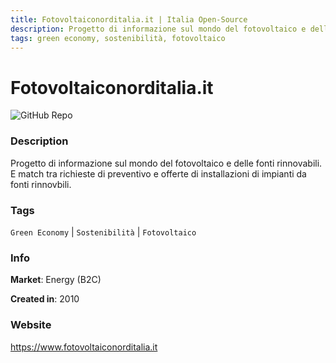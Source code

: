 ```yaml
---
title: Fotovoltaiconorditalia.it | Italia Open-Source
description: Progetto di informazione sul mondo del fotovoltaico e delle fonti rinnovabili. E match tra richieste di preventivo e offerte di installazioni di impianti da fonti rinnovbili.
tags: green economy, sostenibilità, fotovoltaico
---
```

        

# Fotovoltaiconorditalia.it

![GitHub Repo](https://img.shields.io/static/v1?label=category&message=companies&color=green)

### Description

Progetto di informazione sul mondo del fotovoltaico e delle fonti rinnovabili. E match tra richieste di preventivo e offerte di installazioni di impianti da fonti rinnovbili.

### Tags

`Green Economy` | `Sostenibilità` | `Fotovoltaico`

### Info

**Market**: Energy (B2C)

**Created in**: 2010

### Website

https://www.fotovoltaiconorditalia.it